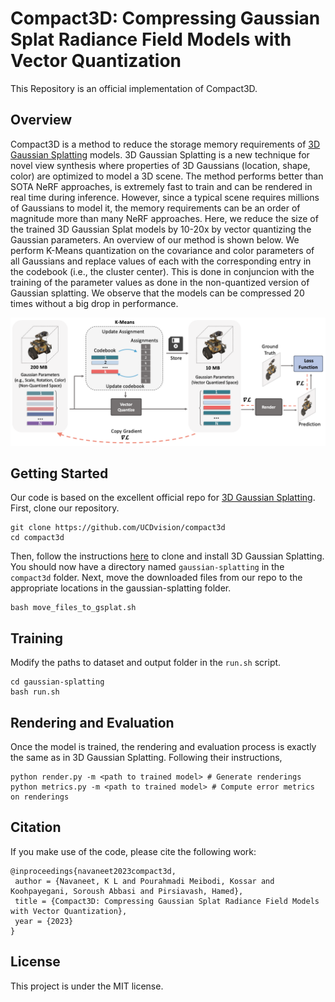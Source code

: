 # Compact3D: Compressing Gaussian Splat Radiance Field Models with Vector Quantization

This Repository is an official implementation of Compact3D.

## Overview

Compact3D is a method to reduce the storage memory requirements of [3D Gaussian Splatting](https://repo-sam.inria.fr/fungraph/3d-gaussian-splatting/) models. 3D Gaussian Splatting is a new technique for novel view synthesis where properties of 3D Gaussians (location, shape, color) are optimized to model a 3D scene. The method performs better than SOTA NeRF approaches, is extremely fast to train and can be rendered in real time during inference. However, since a typical scene requires millions of Gaussians to model it, the memory requirements can be an order of magnitude more than many NeRF approaches. Here, we reduce the size of the trained 3D Gaussian Splat models by 10-20x by vector quantizing the Gaussian parameters. An overview of our method is shown below. We perform K-Means quantization on the covariance and color parameters of all Gaussians and replace values of each with the corresponding entry in the codebook (i.e., the cluster center). This is done in conjuncion with the training of the parameter values as done in the non-quantized version of Gaussian splatting. We observe that the models can be compressed 20 times without a big drop in performance. 

![](teaser_new.png)

## Getting Started 

Our code is based on the excellent official repo for [3D Gaussian Splatting](https://github.com/graphdeco-inria/gaussian-splatting/tree/main). First, clone our repository. 
```shell
git clone https://github.com/UCDvision/compact3d
cd compact3d
```
Then, follow the instructions [here](https://github.com/graphdeco-inria/gaussian-splatting/tree/main) to clone and install 3D Gaussian Splatting. You should now have a directory named ```gaussian-splatting``` in the ```compact3d``` folder. Next, move the downloaded files from our repo to the appropriate locations in the gaussian-splatting folder.
```shell
bash move_files_to_gsplat.sh
```

## Training

Modify the paths to dataset and output folder in the ```run.sh``` script.
```shell
cd gaussian-splatting
bash run.sh
```

## Rendering and Evaluation

Once the model is trained, the rendering and evaluation process is exactly the same as in 3D Gaussian Splatting. Following their instructions,
```shell
python render.py -m <path to trained model> # Generate renderings
python metrics.py -m <path to trained model> # Compute error metrics on renderings
```

## Citation

If you make use of the code, please cite the following work:
```
@inproceedings{navaneet2023compact3d,
 author = {Navaneet, K L and Pourahmadi Meibodi, Kossar and Koohpayegani, Soroush Abbasi and Pirsiavash, Hamed},
 title = {Compact3D: Compressing Gaussian Splat Radiance Field Models with Vector Quantization},
 year = {2023}
}
```

## License

This project is under the MIT license.

